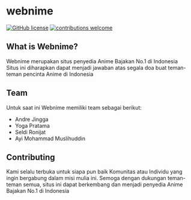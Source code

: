 # webnime

[![GitHub license](https://img.shields.io/github/license/Sheven23/webnime)](https://github.com/Sheven23/webnime/blob/frontend-user/LICENSE)
[![contributions welcome](https://img.shields.io/badge/contributions-welcome-brightgreen.svg?style=flat)](https://github.com/Sheven23/webnime/pulls)
<br>

## What is Webnime?

Webnime merupakan situs penyedia Anime Bajakan No.1 di Indonesia<br>
Situs ini diharapkan dapat menjadi jawaban atas segala doa buat teman-teman pencinta Anime di Indonesia

## Team

Untuk saat ini Webnime memiliki team sebagai berikut:

- Andre Jingga
- Yoga Pratama
- Seldi Ronijat
- Ayi Mohammad Muslihuddin

## Contributing

Kami selalu terbuka untuk siapa pun baik Komunitas atau Individu yang ingin bergabung dalam misi mulia ini.
Semoga dengan dukungan teman-teman semua, situs ini dapat berkembang dan menjadi penyedia Anime Bajakan No.1 di Indonesia

